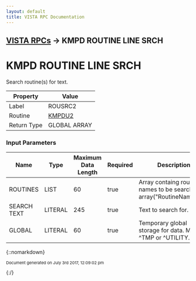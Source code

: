 ```yaml
---
layout: default
title: VISTA RPC Documentation
---
```


## [VISTA RPCs](TableOfContents) &#8594; KMPD ROUTINE LINE SRCH
# KMPD ROUTINE LINE SRCH

Search routine(s) for text.

Property | Value
--- | ---
Label | ROUSRC2
Routine | [KMPDU2](http://code.osehra.org/dox/Routine_KMPDU2_source.html)
Return Type | GLOBAL ARRAY


### Input Parameters

Name | Type | Maximum Data Length | Required | Description
--- | --- | --- | --- | ---
ROUTINES | LIST | 60 | true | Array containg routine names to be searched.        array(&quot;RoutineName&quot;)&#x3D;&quot;&quot;
SEARCH TEXT | LITERAL | 245 | true | Text to search for.
GLOBAL | LITERAL | 60 | true | Temporary global storage for data.  Must be ^TMP or ^UTILITY.



{::nomarkdown} <br/><p style="font-size: 11px">Document generated on July 3rd 2017, 12:09:02 pm</p>{:/}